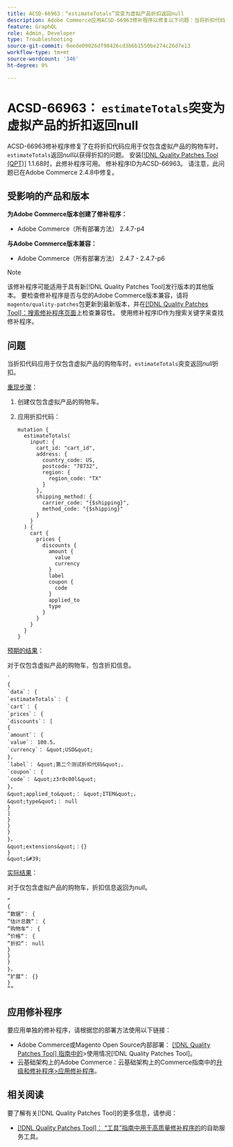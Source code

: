 ```yaml
---
title: ACSD-66963：“estimateTotals”突变为虚拟产品折扣返回null
description: Adobe Commerce应用ACSD-66963修补程序以修复以下问题：当将折扣代码应用于仅包含虚拟产品的购物车时，“estimateTotals”返回*null*表示折扣。
feature: GraphQL
role: Admin, Developer
type: Troubleshooting
source-git-commit: 0eede09026df98426cd3b6b1550be274c26d7e13
workflow-type: tm+mt
source-wordcount: '346'
ht-degree: 0%

---
```



# ACSD-66963： `estimateTotals`突变为虚拟产品的折扣返回null

ACSD-66963修补程序修复了在将折扣代码应用于仅包含虚拟产品的购物车时，`estimateTotals`返回&#x200B;*null*&#x200B;以获得折扣的问题。 安装[[!DNL Quality Patches Tool (QPT)]](/help/tools/quality-patches-tool/quality-patches-tool-to-self-serve-quality-patches.md) 1.1.68时，此修补程序可用。 修补程序ID为ACSD-66963。 请注意，此问题已在Adobe Commerce 2.4.8中修复。

## 受影响的产品和版本

**为Adobe Commerce版本创建了修补程序：**

* Adobe Commerce（所有部署方法） 2.4.7-p4

**与Adobe Commerce版本兼容：**

* Adobe Commerce（所有部署方法） 2.4.7 - 2.4.7-p6

>[!NOTE]
>
>该修补程序可能适用于具有新[!DNL Quality Patches Tool]发行版本的其他版本。 要检查修补程序是否与您的Adobe Commerce版本兼容，请将`magento/quality-patches`包更新到最新版本，并在[[!DNL Quality Patches Tool]：搜索修补程序页面](https://experienceleague.adobe.com/tools/commerce-quality-patches/index.html)上检查兼容性。 使用修补程序ID作为搜索关键字来查找修补程序。

## 问题

当折扣代码应用于仅包含虚拟产品的购物车时，`estimateTotals`突变返回&#x200B;*null*&#x200B;折扣。

<u>重现步骤</u>：

1. 创建仅包含虚拟产品的购物车。
1. 应用折扣代码：

   ```
   mutation {
     estimateTotals(
       input: {
         cart_id: "cart_id",
         address: {
           country_code: US,
           postcode: "78732",
           region: {
             region_code: "TX"
           }
         },
         shipping_method: {
           carrier_code: "{$shipping}",
           method_code: "{$shipping}"
         }
       }
     ) {
       cart {
         prices {
           discounts {
             amount {
               value
               currency
             }
             label
             coupon {
               code
             }
             applied_to
             type
           }
         }
       }
     }
   }
   ```

<u>预期的结果</u>：

对于仅包含虚拟产品的购物车，包含折扣信息。

    `
    {
    `data`： {
    `estimateTotals`： {
    `cart`： {
    `prices`： {
    `discounts`： [
    {
    `amount`： {
    `value`： 100.5，
    `currency`： &quot;USD&quot;
    }，
    `label`： &quot;第二个测试折扣代码&quot;，
    `coupon`： {
    `code`： &quot;z3r0c00l&quot;
    }，
    &quot;applied_to&quot;： &quot;ITEM&quot;，
    &quot;type&quot;： null
    }
    ]
    }
    }
    }
    }，
    &quot;extensions&quot;：{}
    }
    &quot;&#39;

<u>实际结果</u>：

对于仅包含虚拟产品的购物车，折扣信息返回为&#x200B;*null*。

    “
    {
    ”数据“： {
    ”估计总数“： {
    ”购物车“： {
    ”价格“： {
    ”折扣“： null
    }
    }
    }
    }，
    ”扩展“： {}
    }
    ”“

## 应用修补程序

要应用单独的修补程序，请根据您的部署方法使用以下链接：

* Adobe Commerce或Magento Open Source内部部署： [[!DNL Quality Patches Tool] 指南中的](/help/tools/quality-patches-tool/usage.md)>使用情况[!DNL Quality Patches Tool]。
* 云基础架构上的Adobe Commerce：云基础架构上的Commerce指南中的[升级和修补程序>应用修补程序](https://experienceleague.adobe.com/docs/commerce-cloud-service/user-guide/develop/upgrade/apply-patches.html)。

## 相关阅读

要了解有关[!DNL Quality Patches Tool]的更多信息，请参阅：

* [[!DNL Quality Patches Tool]： “工具”指南中用于高质量修补程序的](/help/tools/quality-patches-tool/quality-patches-tool-to-self-serve-quality-patches.md)的自助服务工具。
